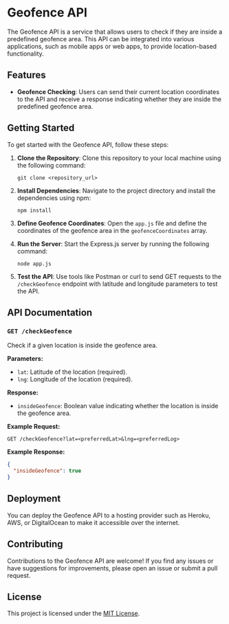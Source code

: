 # Geofence API

The Geofence API is a service that allows users to check if they are inside a predefined geofence area. This API can be integrated into various applications, such as mobile apps or web apps, to provide location-based functionality.

## Features

- **Geofence Checking**: Users can send their current location coordinates to the API and receive a response indicating whether they are inside the predefined geofence area.

## Getting Started

To get started with the Geofence API, follow these steps:

1. **Clone the Repository**: Clone this repository to your local machine using the following command:
   ```
   git clone <repository_url>
   ```

2. **Install Dependencies**: Navigate to the project directory and install the dependencies using npm:
   ```
   npm install
   ```

3. **Define Geofence Coordinates**: Open the `app.js` file and define the coordinates of the geofence area in the `geofenceCoordinates` array.

4. **Run the Server**: Start the Express.js server by running the following command:
   ```
   node app.js
   ```

5. **Test the API**: Use tools like Postman or curl to send GET requests to the `/checkGeofence` endpoint with latitude and longitude parameters to test the API.

## API Documentation

### `GET /checkGeofence`

Check if a given location is inside the geofence area.

**Parameters:**
- `lat`: Latitude of the location (required).
- `lng`: Longitude of the location (required).

**Response:**
- `insideGeofence`: Boolean value indicating whether the location is inside the geofence area.

**Example Request:**
```
GET /checkGeofence?lat=<preferredLat>&lng=<preferredLog>
```

**Example Response:**
```json
{
  "insideGeofence": true
}
```

## Deployment

You can deploy the Geofence API to a hosting provider such as Heroku, AWS, or DigitalOcean to make it accessible over the internet.

## Contributing

Contributions to the Geofence API are welcome! If you find any issues or have suggestions for improvements, please open an issue or submit a pull request.

## License

This project is licensed under the [MIT License](LICENSE).
